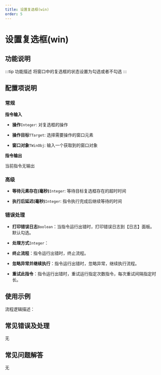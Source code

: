 ```yaml
---
title: 设置复选框(win)
order: 5
---
```


# 设置复选框(win)

## 功能说明

:::tip 功能描述
将窗口中的复选框的状态设置为勾选或者不勾选
:::

## 配置项说明

### 常规

**指令输入**

- **操作**`Integer`: 对复选框的操作

- **操作目标**`TTarget`: 选择需要操作的窗口元素

- **窗口对象**`TWinObj`: 输入一个获取到的窗口对象


**指令输出**

当前指令无输出

### 高级

- **等待元素存在(毫秒)**`Integer`: 等待目标复选框存在的超时时间

- **执行后延迟(毫秒)**`Integer`: 指令执行完成后继续等待的时间

### 错误处理

- **打印错误日志**`Boolean`：当指令运行出错时，打印错误日志到【日志】面板。默认勾选。

- **处理方式**`Integer`：

 - **终止流程**：指令运行出错时，终止流程。

 - **忽略异常并继续执行**：指令运行出错时，忽略异常，继续执行流程。

 - **重试此指令**：指令运行出错时，重试运行指定次数指令，每次重试间隔指定时长。

## 使用示例

流程逻辑描述：

## 常见错误及处理

无

## 常见问题解答

无

